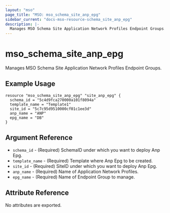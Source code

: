 ```yaml
---
layout: "mso"
page_title: "MSO: mso_schema_site_anp_epg"
sidebar_current: "docs-mso-resource-schema_site_anp_epg"
description: |-
  Manages MSO Schema Site Application Network Profiles Endpoint Groups.
---
```


# mso_schema_site_anp_epg #

Manages MSO Schema Site Application Network Profiles Endpoint Groups.

## Example Usage ##

```hcl
resource "mso_schema_site_anp_epg" "site_anp_epg" {
  schema_id = "5c4d9fca270000a101f8094a"
  template_name = "Template1"
  site_id = "5c7c95d9510000cf01c1ee3d"
  anp_name = "ANP"
  epg_name = "DB"
}
```

## Argument Reference ##

* `schema_id` - (Required) SchemaID under which you want to deploy Anp Epg.
* `template_name` - (Required) Template where Anp Epg to be created.
* `site_id` - (Required) SiteID under which you want to deploy Anp Epg.
* `anp_name` - (Required) Name of Application Network Profiles.
* `epg_name` - (Required) Name of Endpoint Group to manage.

## Attribute Reference ##

No attributes are exported.
